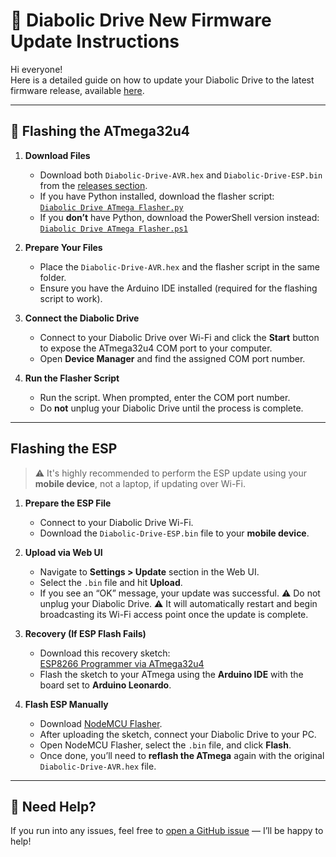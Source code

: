 # 🚀 Diabolic Drive New Firmware Update Instructions

Hi everyone!  
Here is a detailed guide on how to update your Diabolic Drive to the latest firmware release, available [here](https://github.com/unit72784/Diabolic-Drive/releases).

---

## 🔧 Flashing the ATmega32u4

1. **Download Files**
   - Download both `Diabolic-Drive-AVR.hex` and `Diabolic-Drive-ESP.bin` from the [releases section](https://github.com/unit72784/Diabolic-Drive/releases).
   - If you have Python installed, download the flasher script:  
     [`Diabolic Drive ATmega Flasher.py`](https://github.com/unit72784/Diabolic-Drive/blob/main/Diabolic%20Drive%20ATmega%20Flasher.py)
   - If you **don’t** have Python, download the PowerShell version instead:  
     [`Diabolic Drive ATmega Flasher.ps1`](https://github.com/unit72784/Diabolic-Drive/blob/main/Diabolic%20Drive%20ATmega%20Flasher.ps1)

2. **Prepare Your Files**
   - Place the `Diabolic-Drive-AVR.hex` and the flasher script in the same folder.
   - Ensure you have the Arduino IDE installed (required for the flashing script to work).

3. **Connect the Diabolic Drive**
   - Connect to your Diabolic Drive over Wi-Fi and click the **Start** button to expose the ATmega32u4 COM port to your computer.
   - Open **Device Manager** and find the assigned COM port number.

4. **Run the Flasher Script**
   - Run the script. When prompted, enter the COM port number.
   - Do **not** unplug your Diabolic Drive until the process is complete.

---

##  Flashing the ESP

> ⚠️ It's highly recommended to perform the ESP update using your **mobile device**, not a laptop, if updating over Wi-Fi.

1. **Prepare the ESP File**
   - Connect to your Diabolic Drive Wi-Fi.
   - Download the `Diabolic-Drive-ESP.bin` file to your **mobile device**.

2. **Upload via Web UI**
   - Navigate to **Settings > Update** section in the Web UI.
   - Select the `.bin` file and hit **Upload**.
   - If you see an “OK” message, your update was successful. ⚠️ Do not unplug your Diabolic Drive. ⚠️
      It will automatically restart and begin broadcasting its Wi-Fi access point once the update is complete.
3. **Recovery (If ESP Flash Fails)**
   - Download this recovery sketch:  
     [ESP8266 Programmer via ATmega32u4](https://github.com/unit72784/Diabolic-Drive/tree/main/ESP8266_Programmer_via_ATMEGA32U4)
   - Flash the sketch to your ATmega using the **Arduino IDE** with the board set to **Arduino Leonardo**.

4. **Flash ESP Manually**
   - Download [NodeMCU Flasher](https://github.com/nodemcu/nodemcu-flasher/tree/master/Win64/Release).
   - After uploading the sketch, connect your Diabolic Drive to your PC.
   - Open NodeMCU Flasher, select the `.bin` file, and click **Flash**.
   - Once done, you’ll need to **reflash the ATmega** again with the original `Diabolic-Drive-AVR.hex` file.

---

## 💬 Need Help?

If you run into any issues, feel free to [open a GitHub issue](https://github.com/unit72784/Diabolic-Drive/issues) — I’ll be happy to help!
